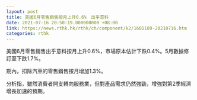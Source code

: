 ```yaml
---
layout: post
title: 美國6月零售銷售按月上升0.6%　出乎意料
date: 2021-07-16 20:50:19.000000000 +08:00
link: https://news.rthk.hk/rthk/ch/component/k2/1601189-20210716.htm
categories: rthk
---
```


美國6月零售銷售出乎意料按月上升0.6%，市場原本估計下跌0.4%。5月數據修訂至下跌1.7%。

期內，扣除汽車的零售銷售按月增加1.3%。

分析指，雖然消費者開支轉向服務業，但對產品需求仍然強勁，增強對第2季經濟增長加速的預期。
